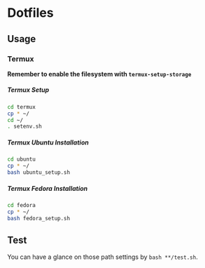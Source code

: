 # Dotfiles

## Usage

### Termux

**Remember to enable the filesystem with `termux-setup-storage`**

##### Termux Setup


```bash
cd termux
cp * ~/
cd ~/
. setenv.sh
```


##### Termux Ubuntu Installation


```bash
cd ubuntu
cp * ~/
bash ubuntu_setup.sh
```

##### Termux Fedora Installation


```bash
cd fedora
cp * ~/
bash fedora_setup.sh
```


## Test

You can have a glance on those path settings by `bash **/test.sh`.
